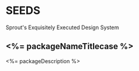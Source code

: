 # SEEDS
Sprout's Exquisitely Executed Design System

## <%= packageNameTitlecase %>
<%= packageDescription %>